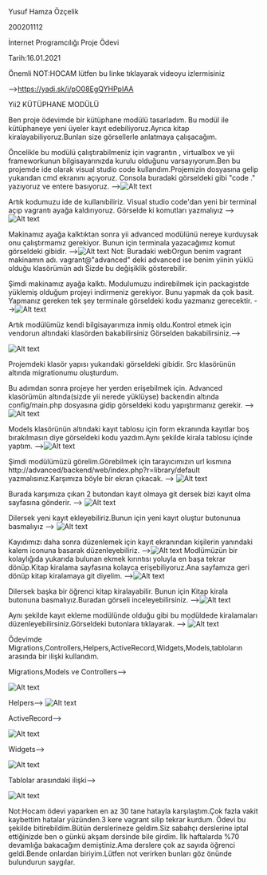 Yusuf Hamza Özçelik

200201112

İnternet Programcılığı Proje Ödevi

Tarih:16.01.2021

Önemli NOT:HOCAM lütfen bu linke tıklayarak videoyu izlermisiniz

-->https://yadi.sk/i/pO08EgQYHPpIAA

Yii2 KÜTÜPHANE MODÜLÜ


Ben proje ödevimde bir kütüphane modülü tasarladım. Bu modül ile kütüphaneye yeni üyeler kayıt
edebiliyoruz.Ayrıca kitap kiralayabiliyoruz.Bunları size görsellerle anlatmaya çalışacağım.

Öncelikle bu modülü çalıştırabilmeniz için vagrantın , virtualbox ve yii frameworkunun bilgisayarınızda kurulu olduğunu
varsayıyorum.Ben bu projemde ide olarak visual studio code kullandım.Projemizin dosyasına gelip yukarıdan cmd ekranını açıyoruz.
Consola buradaki görseldeki gibi "code ." yazıyoruz ve entere basıyoruz.
-->![Alt text](https://i.hizliresim.com/UUHxHS.png)

Artık kodumuzu ide de kullanıbiliriz. Visual studio code'dan yeni bir terminal açıp vagrantı ayağa kaldırıyoruz.
Görselde ki komutları yazmalıyız 
-->![Alt text](https://i.hizliresim.com/kl3exi.png)


Makinamız ayağa kalktıktan sonra yii advanced modülünü nereye kurduysak onu çalıştırmamız gerekiyor.
Bunun için terminala yazacağımız komut görseldeki gibidir.
-->![Alt text](https://i.hizliresim.com/g2uRC6.png)
Not: Buradaki webOrgun benim vagrant makinamın adı. vagrant@"advanced" deki advanced ise benim yiinin yüklü olduğu 
klasörümün adı Sizde bu değişiklik gösterebilir. 

Şimdi makinamız ayağa kalktı. Modulumuzu indirebilmek için packagistde yüklemiş olduğum projeyi indirmeniz gerekiyor.
Bunu yapmak da çok basit. Yapmanız gereken tek şey terminale görseldeki kodu yazmanız gerecektir.
-->![Alt text](https://i.hizliresim.com/vFrbCk.png)


Artık modülümüz kendi bilgisayarımıza inmiş oldu.Kontrol etmek için vendorun altındaki klasörden bakabilirsiniz 
Görselden bakabilirsiniz.-->

![Alt text](https://i.hizliresim.com/FqQBZg.png)

Projemdeki klasör yapısı yukarıdaki görseldeki gibidir. Src klasörünün altında migrationumu oluşturdum.

Bu adımdan sonra projeye her yerden erişebilmek için. Advanced klasörümün altında(sizde yii nerede yüklüyse) backendin altında
config/main.php dosyasına gidip görseldeki kodu yapıştırmanız gerekir.
-->![Alt text](https://i.hizliresim.com/IhqYeD.png)


Models klasörünün altındaki kayıt tablosu için form ekranında kayıtlar boş bırakılmasın diye 
görseldeki kodu yazdım.Aynı şekilde kirala tablosu içinde yaptım.
 -->![Alt text](https://i.hizliresim.com/9iXEXX.png)



Şimdi modülümüzü görelim.Görebilmek için tarayıcımızın url kısmına http://advanced/backend/web/index.php?r=library/default
yazmalısınız.Karşımıza böyle bir ekran çıkacak. -->
![Alt text](https://i.hizliresim.com/Zr60VN.png)

Burada karşımıza çıkan 2 butondan kayıt olmaya git dersek bizi kayıt olma sayfasına gönderir.
--> ![Alt text](https://i.hizliresim.com/UpBjop.png)

Dilersek yeni kayıt ekleyebiliriz.Bunun için yeni kayıt oluştur butonunua basmalıyız
--> ![Alt text](https://i.hizliresim.com/lsbFSk.png)

Kayıdımızı daha sonra düzenlemek için kayıt ekranından kişilerin yanındaki kalem iconuna basarak düzenleyebiliriz.
-->![Alt text](https://i.hizliresim.com/FcON2K.png)
Modlümüzün bir kolaylığıda yukarıda bulunan ekmek kırıntısı yoluyla en başa tekrar dönüp.Kitap kiralama sayfasına kolayca
erişebiliyoruz.Ana sayfamıza geri dönüp kitap kiralamaya git diyelim.
-->![Alt text](https://i.hizliresim.com/MgHVvi.png)

Dilersek başka bir öğrenci kitap kiralayabilir. Bunun için Kitap kirala butonuna basmalıyız.Buradan görseli inceleyebilirsiniz.
-->![Alt text](https://i.hizliresim.com/JvQfxp.png)

Aynı şekilde kayıt ekleme modülünde olduğu gibi bu modüldede kiralamaları düzenleyebilirsiniz.Görseldeki butonlara tıklayarak.
--> ![Alt text](https://i.hizliresim.com/uBsuTl.png)



Ödevimde Migrations,Controllers,Helpers,ActiveRecord,Widgets,Models,tabloların arasında bir ilişki kullandım.

Migrations,Models ve Controllers-->

![Alt text](https://i.hizliresim.com/FqQBZg.png)



Helpers-->
![Alt text](https://i.hizliresim.com/EV7POs.png)


ActiveRecord-->

![Alt text](https://i.hizliresim.com/7yvY3T.png)


Widgets-->

![Alt text](https://i.hizliresim.com/T3ESAT.png)



Tablolar arasındaki ilişki-->

![Alt text](https://i.hizliresim.com/Aga2Mu.png)


Not:Hocam ödevi yaparken en az 30 tane hatayla karşılaştım.Çok fazla vakit kaybettim hatalar yüzünden.3 kere vagrant silip tekrar kurdum.
Ödevi bu şekilde bitirebildim.Bütün derslerineze geldim.Siz sabahçı derslerine iptal ettiğinizde ben o günkü akşam dersinde bile girdim.
İlk haftalarda %70 devamlığa bakacağım demiştiniz.Ama derslere çok az sayıda öğrenci geldi.Bende onlardan biriyim.Lütfen not verirken bunları
göz önünde bulundurun saygılar.
